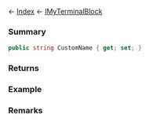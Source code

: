 ← [Index](Api-Index) ← [IMyTerminalBlock](Sandbox.ModAPI.Ingame.IMyTerminalBlock)

### Summary

```csharp
public string CustomName { get; set; }
```

### Returns

### Example

### Remarks


